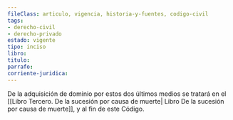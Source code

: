 ```yaml
---
fileClass: articulo, vigencia, historia-y-fuentes, codigo-civil
tags:
- derecho-civil
- derecho-privado
estado: vigente
tipo: inciso
libro:
titulo:
parrafo:
corriente-juridica:
---
```

De la adquisición de dominio por estos dos últimos medios se tratará en el [[Libro Tercero. De la sucesión por causa de muerte| Libro De la sucesión por causa de muerte]], y al fin de este Código.